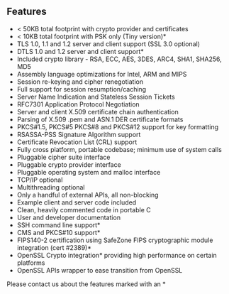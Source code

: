 ## Features
+ < 50KB total footprint with crypto provider and certificates
+ < 10KB total footprint with PSK only (Tiny version)*
+ TLS 1.0, 1.1 and 1.2 server and client support (SSL 3.0 optional)
+ DTLS 1.0 and 1.2 server and client support*
+ Included crypto library - RSA, ECC, AES, 3DES, ARC4, SHA1, SHA256, MD5
+ Assembly language optimizations for Intel, ARM and MIPS
+ Session re-keying and cipher renegotiation
+ Full support for session resumption/caching
+ Server Name Indication and Stateless Session Tickets
+ RFC7301 Application Protocol Negotiation
+ Server and client X.509 certificate chain authentication
+ Parsing of X.509 .pem and ASN.1 DER certificate formats
+ PKCS#1.5, PKCS#5 PKCS#8 and PKCS#12 support for key formatting
+ RSASSA-PSS Signature Algorithm support
+ Certificate Revocation List (CRL) support
+ Fully cross platform, portable codebase; minimum use of system calls
+ Pluggable cipher suite interface
+ Pluggable crypto provider interface
+ Pluggable operating system and malloc interface
+ TCP/IP optional
+ Multithreading optional
+ Only a handful of external APIs, all non-blocking
+ Example client and server code included
+ Clean, heavily commented code in portable C
+ User and developer documentation
+ SSH command line support*
+ CMS and PKCS#10 support*
+ FIPS140-2 certification using SafeZone FIPS cryptographic module integration (cert #2389)*
+ OpenSSL Crypto integration* providing high performance on certain platforms 
+ OpenSSL APIs wrapper to ease transition from OpenSSL

Please contact us about the features marked with an *



